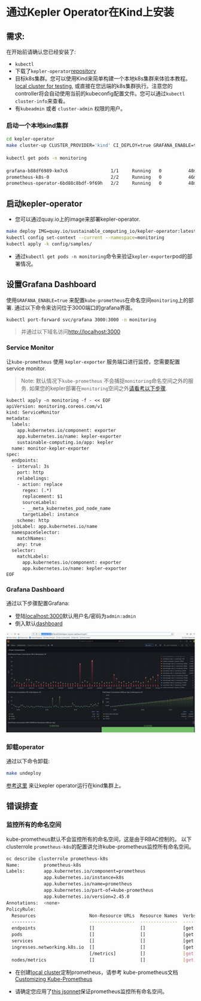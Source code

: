 # 通过Kepler Operator在Kind上安装

## 需求:

在开始前请确认您已经安装了:

- `kubectl`
- 下载了`kepler-operator`[repository](https://github.com/sustainable-computing-io/kepler-operator)  
- 目标k8s集群。您可以使用Kind来简单构建一个本地k8s集群来体验本教程。[local cluster for testing](#run-a-kind-cluster-locally), 或直接在您远端的k8s集群执行。注意您的controller将会自动使用当前的kubeconfig配置文件。您可以通过`kubectl cluster-info`来查看。
- 有`kubeadmin` 或者 `cluster-admin` 权限的用户。

### 启动一个本地kind集群

``` sh
cd kepler-operator
make cluster-up CLUSTER_PROVIDER='kind' CI_DEPLOY=true GRAFANA_ENABLE=true

kubectl get pods -n monitoring

grafana-b88df6989-km7c6                1/1     Running   0          48m
prometheus-k8s-0                       2/2     Running   0          46m
prometheus-operator-6bd88c8bdf-9f69h   2/2     Running   0          48m
```

## 启动kepler-operator
- 您可以通过quay.io上的image来部署kepler-operator.

```sh
make deploy IMG=quay.io/sustainable_computing_io/kepler-operator:latest
kubectl config set-context --current --namespace=monitoring
kubectl apply -k config/samples/
```
- 通过`kubectl get pods -n monitoring`命令来验证`kepler-exporter`pod的部署情况。


## 设置Grafana Dashboard

使用`GRAFANA_ENABLE=true` 来配置`kube-prometheus`在命名空间`monitoring`上的部署.
通过以下命令来访问位于3000端口的grafana界面。

```sh
kubectl port-forward svc/grafana 3000:3000 -n monitoring
```

>并通过以下域名访问[http://localhost:3000](http://localhost:3000)

### Service Monitor

让`kube-prometheus` 使用 `kepler-exporter` 服务端口进行监控，您需要配置service monitor.

> Note: 默认情况下`kube-prometheus` 不会捕捉`monitoring`命名空间之外的服务. 如果您的kepler部署在`monitoring`空间之外[请看考以下步骤](#scrape-all-namespaces).

```
kubectl apply -n monitoring -f - << EOF
apiVersion: monitoring.coreos.com/v1
kind: ServiceMonitor
metadata:
  labels:
    app.kubernetes.io/component: exporter
    app.kubernetes.io/name: kepler-exporter
    sustainable-computing.io/app: kepler
  name: monitor-kepler-exporter
spec:
  endpoints:
  - interval: 3s
    port: http
    relabelings:
    - action: replace
      regex: (.*)
      replacement: $1
      sourceLabels:
      - __meta_kubernetes_pod_node_name
      targetLabel: instance
    scheme: http
  jobLabel: app.kubernetes.io/name
  namespaceSelector:
    matchNames:
    any: true
  selector:
    matchLabels:
      app.kubernetes.io/component: exporter
      app.kubernetes.io/name: kepler-exporter
EOF
```

### Grafana Dashboard

通过以下步骤配置Grafana:

- 登陆[localhost:3000](http:localhost:3000)默认用户名/密码为`admin:admin`
- 倒入默认[dashboard](https://raw.githubusercontent.com/sustainable-computing-io/kepler/main/grafana-dashboards/Kepler-Exporter.json)

![](../fig/ocp_installation/kind_grafana.png)

### 卸载operator
通过以下命令卸载:
```sh
make undeploy
```

[参考这里](https://github.com/sustainable-computing-io/kepler-operator#getting-started) 来让kepler operator运行在kind集群上。

## 错误排查

### 监控所有的命名空间

kube-prometheus默认不会监控所有的命名空间，这是由于RBAC控制的。
以下clusterrole `prometheus-k8s`的配置讲允许kube-prometheus监控所有命名空间。

```sh
oc describe clusterrole prometheus-k8s
Name:         prometheus-k8s
Labels:       app.kubernetes.io/component=prometheus
              app.kubernetes.io/instance=k8s
              app.kubernetes.io/name=prometheus
              app.kubernetes.io/part-of=kube-prometheus
              app.kubernetes.io/version=2.45.0
Annotations:  <none>
PolicyRule:
  Resources                    Non-Resource URLs  Resource Names  Verbs
  ---------                    -----------------  --------------  -----
  endpoints                    []                 []              [get list watch]
  pods                         []                 []              [get list watch]
  services                     []                 []              [get list watch]
  ingresses.networking.k8s.io  []                 []              [get list watch]
                               [/metrics]         []              [get]
  nodes/metrics                []                 []              [get]

```

- 在创建[local cluster](#run-a-kind-cluster-locally)定制prometheus，请参考
kube-prometheus文档[Customizing Kube-Prometheus](https://github.com/prometheus-operator/kube-prometheus/blob/main/docs/customizing.md)

- 请确定您应用了[this jsonnet](https://github.com/prometheus-operator/kube-prometheus/blob/main/docs/customizations/monitoring-all-namespaces.md)保证prometheus监控所有命名空间。
